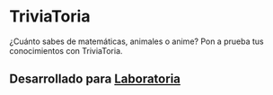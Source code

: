 # TriviaToria

¿Cuánto sabes de matemáticas, animales o anime? Pon a prueba tus conocimientos con TriviaToria.

## Desarrollado para [Laboratoria](http://www.laboratoria.la)
